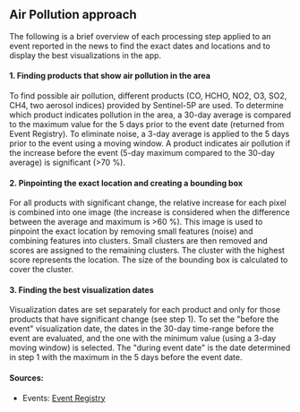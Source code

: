 ## Air Pollution approach
The following is a brief overview of each processing step applied to an event reported in the news to find the exact dates and locations and to display the best visualizations in the app.

#### 1. Finding products that show air pollution in the area 
To find possible air pollution, different products (CO, HCHO, NO2, O3, SO2, CH4, two aerosol indices) provided by Sentinel-5P are used. To determine which product indicates pollution in the area, a 30-day average is compared to the maximum value for the 5 days prior to the event date (returned from Event Registry). To eliminate noise, a 3-day average is applied to the 5 days prior to the event using a moving window. A product indicates air pollution if the increase before the event (5-day maximum compared to the 30-day average) is significant (>70 %).

#### 2. Pinpointing the exact location and creating a bounding box
For all products with significant change, the relative increase for each pixel is combined into one image (the increase is considered when the difference between the average and maximum is >60 %). This image is used to pinpoint the exact location by removing small features (noise) and combining features into clusters. Small clusters are then removed and scores are assigned to the remaining clusters. The cluster with the highest score represents the location. The size of the bounding box is calculated to cover the cluster.

#### 3. Finding the best visualization dates
Visualization dates are set separately for each product and only for those products that have significant change (see step 1). To set the "before the event" visualization date, the dates in the 30-day time-range before the event are evaluated, and the one with the minimum value (using a 3-day moving window) is selected. The "during event date" is the date determined in step 1 with the maximum in the 5 days before the event date.

#### Sources:
- Events: [Event Registry](https://eventregistry.org/)